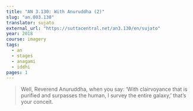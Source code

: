 ```yaml
---
title: "AN 3.130: With Anuruddha (2)"
slug: "an.003.130"
translator: sujato
external_url: "https://suttacentral.net/an3.130/en/sujato"
year: 2018
course: imagery
tags:
  - an
  - stages
  - anagami
  - iddhi
pages: 1
---
```


> Well, Reverend Anuruddha, when you say: ‘With clairvoyance that is purified and surpasses the human, I survey the entire galaxy,’ that’s your conceit.

